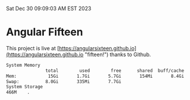Sat Dec 30 09:09:03 AM EST 2023

# Angular Fifteen


This project is live at [https://angularsixteen.github.io](https://angularsixteen.github.io "fifteen!") thanks to Github.

```bash
System Memory
               total        used        free      shared  buff/cache   available
Mem:            15Gi       1.7Gi       5.7Gi       154Mi       8.4Gi        13Gi
Swap:          8.0Gi       335Mi       7.7Gi
System Storage
466M	.
```
```bash
